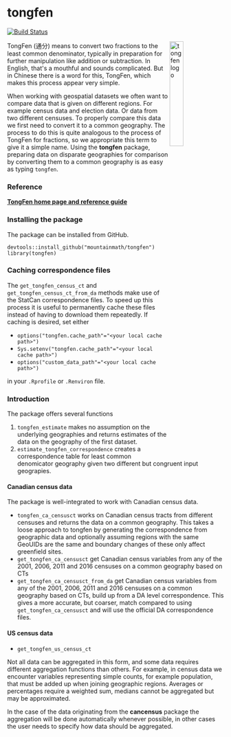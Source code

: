 # tongfen

[![Build Status](https://travis-ci.org/mountainMath/tongfen.svg?branch=master)](https://travis-ci.org/mountainMath/tongfen)

<a href="https://mountainmath.github.io/tongfen/index.html"><img src="https://raw.githubusercontent.com/mountainMath/tongfen/master/images/tongfen-sticker.png" alt="tongfen logo" align="right" width = "25%" height = "25%"/></a>
TongFen (通分) means to convert two fractions to the least common denominator, typically in preparation for further manipulation like addition or subtraction. In English, that's a mouthful and sounds complicated. But in Chinese there is a word for this, TongFen, which makes this process appear very simple.

When working with geospatial datasets we often want to compare data that is given on different regions. For example census data and election data. Or data from two different censuses. To properly compare this data we first need to convert it to a common geography. The process to do this is quite analogous to the process of TongFen for fractions, so we appropriate this term to give it a simple name. Using the **tongfen** package, preparing data on disparate geographies for comparison by converting them to a common geography is as easy as typing `tongfen`.

### Reference

[**TongFen home page and reference guide**](https://mountainmath.github.io/tongfen/index.html)

### Installing the package

The package can be installed from GitHub.
```
devtools::install_github("mountainmath/tongfen")
library(tongfen)
```

### Caching correspondence files
The `get_tongfen_census_ct` and `get_tongfen_census_ct_from_da` methods make use of the StatCan correspondence
files. To speed up this process it is useful to permanently cache these files instead of having to download them repeatedly. If caching is desired, set either 

* `options("tongfen.cache_path"="<your local cache path>")` 
* `Sys.setenv("tongfen.cache_path"="<your local cache path>")`
* `options("custom_data_path"="<your local cache path>")` 

in your `.Rprofile` or `.Renviron` file. 

### Introduction

The package offers several functions

1. `tongfen_estimate` makes no assumption on the underlying geographies and returns estimates of the data on the geography of the first dataset.
2. `estimate_tongfen_correspondence` creates a correspondence table for least common denomicator geography given two different but congruent input geograpies.

#### Canadian census data
The package is well-integrated to work with Canadian census data.
* `tongfen_ca_censusct` works on Canadian census tracts from different censuses and returns the data on a common geography. This takes a loose approach to tongfen by generating the correspondence from geographic data and optionally assuming regions with the same GeoUIDs are the same and boundary changes of these only affect greenfield sites.
* `get_tongfen_ca_censusct` get Canadian census variables from any of the 2001, 2006, 2011 and 2016 censuses on a common geography based on CTs
* `get_tongfen_ca_censusct_from_da` get Canadian census variables from any of the 2001, 2006, 2011 and 2016 censuses on a common geography based on CTs, build up from a DA level correspondence. This gives a more accurate, but coarser, match compared to using `get_tongfen_ca_censusct` and will use the official DA correspondence files.

#### US census data
* `get_tongfen_us_census_ct`

Not all data can be aggregated in this form, and some data requires different aggregation functions than others. For example, in census data we encounter variables representing simple counts, for example population, that must be added up when joining geographic regions. Averages or percentages require a weighted sum, medians cannot be aggregated but may be approximated. 

In the case of the data originating from the **cancensus** package the aggregation will be done automatically whenever possible, in other cases the user needs to specify how data should be aggregated.
